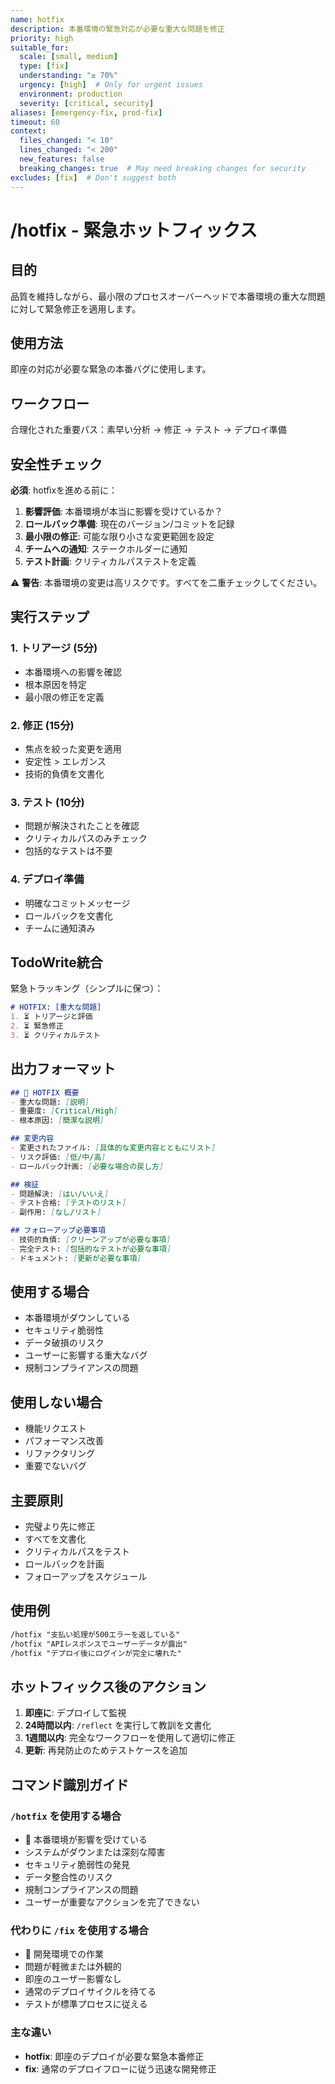 ```yaml
---
name: hotfix
description: 本番環境の緊急対応が必要な重大な問題を修正
priority: high
suitable_for:
  scale: [small, medium]
  type: [fix]
  understanding: "≥ 70%"
  urgency: [high]  # Only for urgent issues
  environment: production
  severity: [critical, security]
aliases: [emergency-fix, prod-fix]
timeout: 60
context:
  files_changed: "< 10"
  lines_changed: "< 200"
  new_features: false
  breaking_changes: true  # May need breaking changes for security
excludes: [fix]  # Don't suggest both
---
```


# /hotfix - 緊急ホットフィックス

## 目的

品質を維持しながら、最小限のプロセスオーバーヘッドで本番環境の重大な問題に対して緊急修正を適用します。

## 使用方法

即座の対応が必要な緊急の本番バグに使用します。

## ワークフロー

合理化された重要パス：素早い分析 → 修正 → テスト → デプロイ準備

## 安全性チェック

**必須**: hotfixを進める前に：

1. **影響評価**: 本番環境が本当に影響を受けているか？
2. **ロールバック準備**: 現在のバージョン/コミットを記録
3. **最小限の修正**: 可能な限り小さな変更範囲を設定
4. **チームへの通知**: ステークホルダーに通知
5. **テスト計画**: クリティカルパステストを定義

⚠️ **警告**: 本番環境の変更は高リスクです。すべてを二重チェックしてください。

## 実行ステップ

### 1. トリアージ (5分)

- 本番環境への影響を確認
- 根本原因を特定
- 最小限の修正を定義

### 2. 修正 (15分)

- 焦点を絞った変更を適用
- 安定性 > エレガンス
- 技術的負債を文書化

### 3. テスト (10分)

- 問題が解決されたことを確認
- クリティカルパスのみチェック
- 包括的なテストは不要

### 4. デプロイ準備

- 明確なコミットメッセージ
- ロールバックを文書化
- チームに通知済み

## TodoWrite統合

緊急トラッキング（シンプルに保つ）：

```md
# HOTFIX: [重大な問題]
1. ⏳ トリアージと評価
2. ⏳ 緊急修正
3. ⏳ クリティカルテスト
```

## 出力フォーマット

```markdown
## 🚨 HOTFIX 概要
- 重大な問題: [説明]
- 重要度: [Critical/High]
- 根本原因: [簡潔な説明]

## 変更内容
- 変更されたファイル: [具体的な変更内容とともにリスト]
- リスク評価: [低/中/高]
- ロールバック計画: [必要な場合の戻し方]

## 検証
- 問題解決: [はい/いいえ]
- テスト合格: [テストのリスト]
- 副作用: [なし/リスト]

## フォローアップ必要事項
- 技術的負債: [クリーンアップが必要な事項]
- 完全テスト: [包括的なテストが必要な事項]
- ドキュメント: [更新が必要な事項]
```

## 使用する場合

- 本番環境がダウンしている
- セキュリティ脆弱性
- データ破損のリスク
- ユーザーに影響する重大なバグ
- 規制コンプライアンスの問題

## 使用しない場合

- 機能リクエスト
- パフォーマンス改善
- リファクタリング
- 重要でないバグ

## 主要原則

- 完璧より先に修正
- すべてを文書化
- クリティカルパスをテスト
- ロールバックを計画
- フォローアップをスケジュール

## 使用例

```md
/hotfix "支払い処理が500エラーを返している"
/hotfix "APIレスポンスでユーザーデータが露出"
/hotfix "デプロイ後にログインが完全に壊れた"
```

## ホットフィックス後のアクション

1. **即座に**: デプロイして監視
2. **24時間以内**: `/reflect` を実行して教訓を文書化
3. **1週間以内**: 完全なワークフローを使用して適切に修正
4. **更新**: 再発防止のためテストケースを追加

## コマンド識別ガイド

### `/hotfix` を使用する場合

- 🚨 本番環境が影響を受けている
- システムがダウンまたは深刻な障害
- セキュリティ脆弱性の発見
- データ整合性のリスク
- 規制コンプライアンスの問題
- ユーザーが重要なアクションを完了できない

### 代わりに `/fix` を使用する場合

- 🔧 開発環境での作業
- 問題が軽微または外観的
- 即座のユーザー影響なし
- 通常のデプロイサイクルを待てる
- テストが標準プロセスに従える

### 主な違い

- **hotfix**: 即座のデプロイが必要な緊急本番修正
- **fix**: 通常のデプロイフローに従う迅速な開発修正
